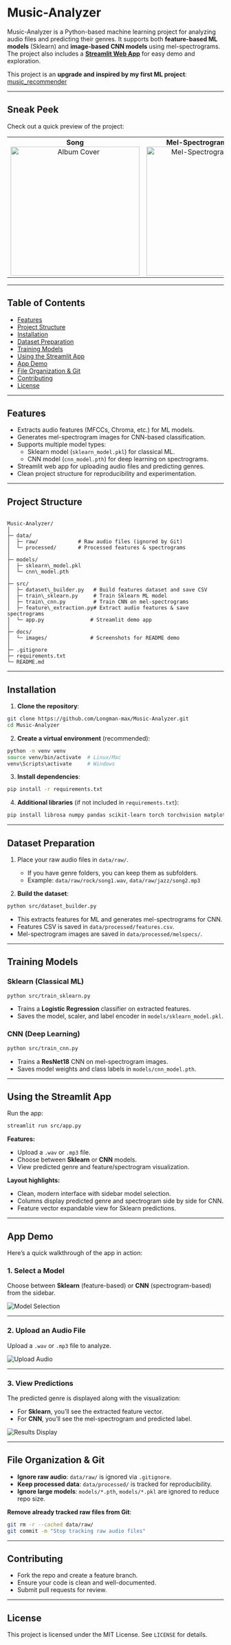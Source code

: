 # Music-Analyzer 


Music-Analyzer is a Python-based machine learning project for analyzing audio files and predicting their genres. It supports both **feature-based ML models** (Sklearn) and **image-based CNN models** using mel-spectrograms. The project also includes a [**Streamlit Web App**](https://analyzemusic.streamlit.app/) for easy demo and exploration.  

This project is an **upgrade and inspired by my first ML project**: [music_recommender](https://github.com/Longman-max/music_recommender.git)

---

## Sneak Peek

Check out a quick preview of the project:

<table>
  <tr>
    <td align="center">
      <b>Song</b><br/>
      <img src="docs/images/album_cover.png" alt="Album Cover" width="300"/>
    </td>
    <td align="center">
      <b>Mel-Spectrogram Preview</b><br/>
      <img src="docs/images/melspec_preview.png" alt="Mel-Spectrogram Preview" width="300"/>
    </td>
  </tr>
</table>


---

## Table of Contents

- [Features](#features)  
- [Project Structure](#project-structure)  
- [Installation](#installation)  
- [Dataset Preparation](#dataset-preparation)  
- [Training Models](#training-models)  
- [Using the Streamlit App](#using-the-streamlit-app)  
- [App Demo](#app-demo)  
- [File Organization & Git](#file-organization--git)  
- [Contributing](#contributing)  
- [License](#license)  


---

## Features

- Extracts audio features (MFCCs, Chroma, etc.) for ML models.  
- Generates mel-spectrogram images for CNN-based classification.  
- Supports multiple model types:
  - Sklearn model (`sklearn_model.pkl`) for classical ML.  
  - CNN model (`cnn_model.pth`) for deep learning on spectrograms.  
- Streamlit web app for uploading audio files and predicting genres.  
- Clean project structure for reproducibility and experimentation.  

---

## Project Structure

```

Music-Analyzer/
│
├─ data/
│  ├─ raw/             # Raw audio files (ignored by Git)
│  └─ processed/       # Processed features & spectrograms
│
├─ models/
│  ├─ sklearn\_model.pkl
│  └─ cnn\_model.pth
│
├─ src/
│  ├─ dataset\_builder.py   # Build features dataset and save CSV
│  ├─ train\_sklearn.py     # Train Sklearn ML model
│  ├─ train\_cnn.py         # Train CNN on mel-spectrograms
│  ├─ feature\_extraction.py# Extract audio features & save spectrograms
│  └─ app.py               # Streamlit demo app
│
├─ docs/
│  └─ images/              # Screenshots for README demo
│
├─ .gitignore
├─ requirements.txt
└─ README.md

````

---

## Installation

1. **Clone the repository**:

```bash
git clone https://github.com/Longman-max/Music-Analyzer.git
cd Music-Analyzer
````

2. **Create a virtual environment** (recommended):

```bash
python -m venv venv
source venv/bin/activate  # Linux/Mac
venv\Scripts\activate     # Windows
```

3. **Install dependencies**:

```bash
pip install -r requirements.txt
```

4. **Additional libraries** (if not included in `requirements.txt`):

```bash
pip install librosa numpy pandas scikit-learn torch torchvision matplotlib pillow streamlit
```

---

## Dataset Preparation

1. Place your raw audio files in `data/raw/`.

   * If you have genre folders, you can keep them as subfolders.
   * Example: `data/raw/rock/song1.wav`, `data/raw/jazz/song2.mp3`

2. **Build the dataset**:

```bash
python src/dataset_builder.py
```

* This extracts features for ML and generates mel-spectrograms for CNN.
* Features CSV is saved in `data/processed/features.csv`.
* Mel-spectrogram images are saved in `data/processed/melspecs/`.

---

## Training Models

### Sklearn (Classical ML)

```bash
python src/train_sklearn.py
```

* Trains a **Logistic Regression** classifier on extracted features.
* Saves the model, scaler, and label encoder in `models/sklearn_model.pkl`.

### CNN (Deep Learning)

```bash
python src/train_cnn.py
```

* Trains a **ResNet18** CNN on mel-spectrogram images.
* Saves model weights and class labels in `models/cnn_model.pth`.

---

## Using the Streamlit App

Run the app:

```bash
streamlit run src/app.py
```

**Features:**

* Upload a `.wav` or `.mp3` file.
* Choose between **Sklearn** or **CNN** models.
* View predicted genre and feature/spectrogram visualization.

**Layout highlights:**

* Clean, modern interface with sidebar model selection.
* Columns display predicted genre and spectrogram side by side for CNN.
* Feature vector expandable view for Sklearn predictions.

---

## App Demo

Here’s a quick walkthrough of the app in action:

### 1. Select a Model

Choose between **Sklearn** (feature-based) or **CNN** (spectrogram-based) from the sidebar.

![Model Selection](docs/images/model_selection.png)

---

### 2. Upload an Audio File

Upload a `.wav` or `.mp3` file to analyze.

![Upload Audio](docs/images/upload_audio.png)

---

### 3. View Predictions

The predicted genre is displayed along with the visualization:

* For **Sklearn**, you’ll see the extracted feature vector.
* For **CNN**, you’ll see the mel-spectrogram and predicted label.

![Results Display](docs/images/results_display.png)

---

## File Organization & Git

* **Ignore raw audio**: `data/raw/` is ignored via `.gitignore`.
* **Keep processed data**: `data/processed/` is tracked for reproducibility.
* **Ignore large models**: `models/*.pth`, `models/*.pkl` are ignored to reduce repo size.

**Remove already tracked raw files from Git**:

```bash
git rm -r --cached data/raw/
git commit -m "Stop tracking raw audio files"
```

---

## Contributing

* Fork the repo and create a feature branch.
* Ensure your code is clean and well-documented.
* Submit pull requests for review.

---

## License

This project is licensed under the MIT License. See `LICENSE` for details.

